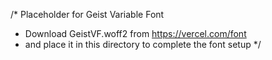 /* Placeholder for Geist Variable Font
 * Download GeistVF.woff2 from https://vercel.com/font
 * and place it in this directory to complete the font setup
 */

